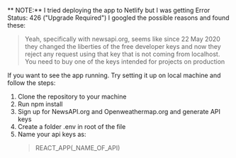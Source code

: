 ** NOTE:** I tried deploying the app to Netlify but I was getting Error Status: 426 ("Upgrade Required") I googled the possible reasons and found these:

> Yeah, specifically with newsapi.org, seems like since 22 May 2020 they changed the liberties of the free developer keys and now they reject any request using that key that is not coming from localhost. You need to buy one of the keys intended for projects on production

If you want to see the app running.
Try setting it up on local machine and follow the steps:

1. Clone the repository to your machine
2. Run npm install
3. Sign up for NewsAPI.org and Openweathermap.org and generate API keys
4. Create a folder .env in root of the file
5. Name your api keys as:
   > REACT_APP(\_NAME_OF_API)

